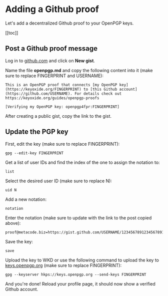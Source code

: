 # Adding a Github proof

Let's add a decentralized Github proof to your OpenPGP keys.

[[toc]]

## Post a Github proof message

Log in to [github.com](https://github.com) and click on **New gist**.

Name the file **openpgp.md** and copy the following content into it (make sure to replace FINGERPRINT and USERNAME):

```
This is an OpenPGP proof that connects [my OpenPGP key](https://keyoxide.org/FINGERPRINT) to [this Github account](https://github.com/USERNAME). For details check out https://keyoxide.org/guides/openpgp-proofs

[Verifying my OpenPGP key: openpgp4fpr:FINGERPRINT]
```

After creating a public gist, copy the link to the gist.

## Update the PGP key

First, edit the key (make sure to replace FINGERPRINT):

```
gpg --edit-key FINGERPRINT
```

Get a list of user IDs and find the index of the one to assign the notation to:

```
list
```

Select the desired user ID (make sure to replace N):

```
uid N
```

Add a new notation:

```
notation
```

Enter the notation (make sure to update with the link to the post copied above):

```
proof@metacode.biz=https://gist.github.com/USERNAME/12345678912345678912345678912345
```

Save the key:

```
save
```

Upload the key to WKD or use the following command to upload the key to [keys.openpgp.org](https://keys.openpgp.org) (make sure to replace FINGERPRINT):

```
gpg --keyserver hkps://keys.openpgp.org --send-keys FINGERPRINT
```

And you're done! Reload your profile page, it should now show a verified Github account.

